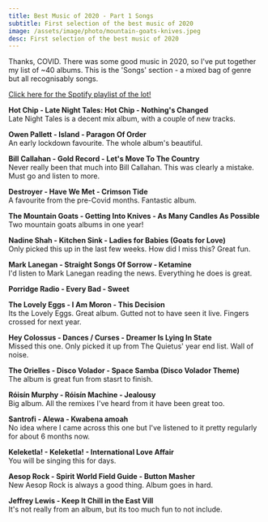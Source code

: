 ```yaml
---
title: Best Music of 2020 - Part 1 Songs
subtitle: First selection of the best music of 2020
image: /assets/image/photo/mountain-goats-knives.jpeg
desc: First selection of the best music of 2020
---
```


Thanks, COVID.
There was some good music in 2020, so I've put together my list of ~40 albums. 
This is the 'Songs' section - a mixed bag of genre but all recognisably songs.

<!--more-->

[Click here for the Spotify playlist of the lot!](https://open.spotify.com/playlist/4uOMKIBGCzvfxPqSk6SAiK)

**Hot Chip - Late Night Tales: Hot Chip - Nothing's Changed**  
Late Night Tales is a decent mix album, with a couple of new tracks.

**Owen Pallett - Island - Paragon Of Order**  
An early lockdown favourite. The whole album's beautiful.

**Bill Callahan - Gold Record - Let's Move To The Country**  
Never really been that much into Bill Callahan. This was clearly a mistake. Must go and listen to more.

**Destroyer - Have We Met - Crimson Tide**  
A favourite from the pre-Covid months. Fantastic album.

**The Mountain Goats - Getting Into Knives - As Many Candles As Possible**  
Two mountain goats albums in one year!

**Nadine Shah - Kitchen Sink - Ladies for Babies (Goats for Love)**  
Only picked this up in the last few weeks. How did I miss this? Great fun.

**Mark Lanegan - Straight Songs Of Sorrow - Ketamine**  
I'd listen to Mark Lanegan reading the news. Everything he does is great.

**Porridge Radio - Every Bad - Sweet**  

**The Lovely Eggs - I Am Moron - This Decision**  
Its the Lovely Eggs. Great album. Gutted not to have seen it live. Fingers crossed for next year.

**Hey Colossus - Dances / Curses - Dreamer Is Lying In State**  
Missed this one. Only picked it up from The Quietus' year end list. Wall of noise.

**The Orielles - Disco Volador - Space Samba (Disco Volador Theme)**  
The album is great fun from stasrt to finish.

**Róisín Murphy - Róisín Machine - Jealousy**  
Big album. All the remixes I've heard from it have been great too.

**Santrofi - Alewa - Kwabena amoah**  
No idea where I came across this one but I've listened to it pretty regularly for about 6 months now.

**Keleketla! - Keleketla! - International Love Affair**  
You will be singing this for days.

**Aesop Rock - Spirit World Field Guide - Button Masher**  
New Aesop Rock is always a good thing. Album goes in hard.

**Jeffrey Lewis - Keep It Chill in the East Vill**  
It's not really from an album, but its too much fun to not include.

